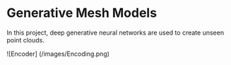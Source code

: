 # Generative Mesh Models
In this project, deep generative neural networks are used to create unseen point clouds.

![Encoder] (/images/Encoding.png)
